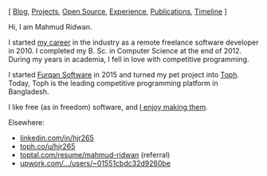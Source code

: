 [ [Blog](https://hjr265.me/blog/), [Projects](https://hjr265.me/projects/), [Open Source](https://hjr265.me/open-source/), [Experience](https://hjr265.me/experience/), [Publications](https://hjr265.me/publications/), [Timeline](https://hjr265.me/timeline/) ]

Hi, I am Mahmud Ridwan.

I started [my career](https://hjr265.me/experience/) in the industry as a remote freelance software developer in 2010. I completed my B. Sc. in Computer Science at the end of 2012. During my years in academia, I fell in love with competitive programming.

I started [Furqan Software](https://furqansoftware.com/) in 2015 and turned my pet project into [Toph](https://toph.co/). Today, Toph is the leading competitive programming platform in Bangladesh.

I like free (as in freedom) software, and [I enjoy making them](https://hjr265.me/open-source/).

Elsewhere:

- [linkedin.com/in/hjr265](https://www.linkedin.com/in/hjr265/)
- [toph.co/u/hjr265](https://toph.co/u/hjr265)
- [toptal.com/resume/mahmud-ridwan](https://www.toptal.com/resume/mahmud-ridwan/N8D73N/worlds-top-talent) (referral)
- [upwork.com/…/users/~01551cbdc32d9260be](https://www.upwork.com/o/profiles/users/~01551cbdc32d9260be/)

<!--
**hjr265/hjr265** is a ✨ _special_ ✨ repository because its `README.md` (this file) appears on your GitHub profile.

Here are some ideas to get you started:

- 🔭 I’m currently working on ...
- 🌱 I’m currently learning ...
- 👯 I’m looking to collaborate on ...
- 🤔 I’m looking for help with ...
- 💬 Ask me about ...
- 📫 How to reach me: ...
- 😄 Pronouns: ...
- ⚡ Fun fact: ...
-->
